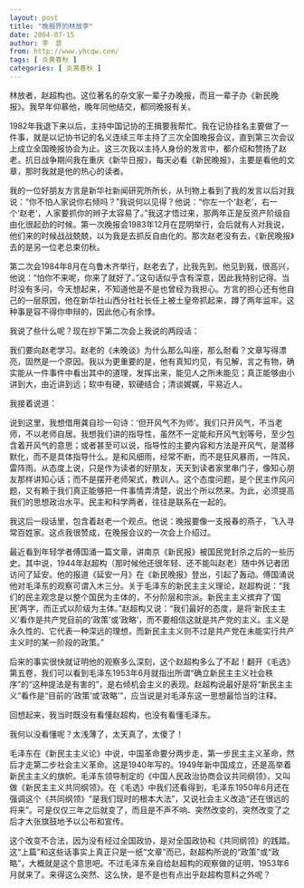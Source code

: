 ```yaml
---
layout: post
title: "晚报界的林放李"
date: 2004-07-15
author: 李　普
from: http://www.yhcqw.com/
tags: [ 炎黄春秋 ]
categories: [ 炎黄春秋 ]
---
```




林放者，赵超构也。这位著名的杂文家一辈子办晚报，而且一辈子办《新民晚报》。我早年仰慕他，晚年同他结交，都同晚报有关。


1982年我退下来以后，主持中国记协的王揖要我帮忙。我在记协挂名主要做了一件事，就是以记协书记的名义连续三年主持了三次全国晚报会议，直到第三次会议上成立全国晚报协会为止。这三次我以主持人身份的发言中，都介绍和赞扬了赵老。抗日战争期间我在重庆《新华日报》，每天必看《新民晚报》，主要是看他的文章，那时我就是他的热心的读者。


我的一位好朋友方言是新华社新闻研究所所长，从刊物上看到了我的发言以后对我说：“你不怕人家说你右倾吗？”我说何以见得？他说：“你左一个‘赵老’，右一个‘赵老’，人家要抓你的辫子太容易了。”我这才悟过来，那两年正是反资产阶级自由化很起劲的时候。第一次晚报会1983年12月在昆明举行，会后就有人对我说，他们来的时候战战兢兢，以为我是去抓反自由化的。那次赵老没有去，《新民晚报》去的是另一位老总束仞秋。


第二次会1984年8月在乌鲁木齐举行，赵老去了，比我先到。他见到我，很高兴，他说：“怕你不来呢，你来了就好了。”这句话似乎含有深意，因此我特别记得。当时没有多问，今天想起来，不知道他是不是也曾经为我担心。方言的担心还有他自己的一层原因，他在新华社山西分社社长任上被土皇帝抓起来，蹲了两年监牢。这种事是容不得你申辩的，因此他心有余悸。

我说了些什么呢？现在抄下第二次会上我说的两段话：


我们要向赵老学习。赵老的《未晚谈》为什么那么叫座，那么耐看？文章写得漂亮，固然是一个原因。我以为更重要的是，他有真知灼见，有见解，言之有物，确实能从一件事件中看出其中的道理，发挥出来，能见人之所未能见；真正能够由小讲到大，由近讲到远；软中有硬，软硬结合；清谈娓娓，平易近人。

我接着说道：


说到这里，我想借用龚自珍一句诗：‘但开风气不为师’。我们只开风气，不当老师，不以老师自居。我想我们讲的指导性，虽然不一定能和开风气划等号，至少包含着开风气的意思；或者甚至可以说，指导性的主要内容和方法是开风气，是潜移默化，而不是具体指导什么。是和风细雨，经常不断，而不是狂风暴雨，一阵风，雷阵雨。从态度上说，只是作为读者的好朋友，天天到读者家里串门子，像知心朋友那样讲知心话；而不是摆开老师架式，教训人。这个态度问题，是个民主作风问题，又有赖于我们真正能够把一件事情弄清楚，说出个所以然来。为此，必须提高我们的思想政治水平。民主和科学两者，往往是联系在一起的。

我这后一段话里，包含着赵老一个观点。他说：晚报要像一支报春的燕子，飞入寻常百姓家。这点我很赞成，在晚报会议的一次会上介绍过。


最近看到年轻学者傅国涌一篇文章，讲南京《新民报》被国民党封杀之后的一些历史。其中说，1944年赵超构（那时候他还很年轻、还不能叫赵老）随中外记者团访问了延安。他的报道《延安一月》在《新民晚报》登出，引起了轰动。傅国涌说他对毛泽东的观察可谓入木三分。关于毛泽东的新民主主义理论，赵超构说：“我们的民主观念是以整个国民为主体的，不分阶层和宗派。新民主主义摈弃了‘国民’两字，而正式以阶级为主体。”赵超构又说：“我们最好的态度，是将‘新民主主义’看作是共产党目前的‘政策’或‘政略’，而不要相信这就是共产党的主义。主义是永久性的、它代表一种深远的理想，而新民主主义则不过是共产党在未能实行共产主义时的某一阶段的政策。”


后来的事实很快就证明他的观察多么深刻，这个赵超构多么了不起！翻开《毛选》第五卷，我们可以看到毛泽东1953年6月就指出所谓“确立新民主主义社会秩序”的“这种提法是有害的”，是右倾机会主义的表现。赵超构说最好是将“新民主主义”看作是“目前的‘政策’或‘政略’”，应当说是对毛泽东这一思想最恰当的注释。

回想起来，我当时既没有看懂赵超构，也没有看懂毛泽东。

我何以没看懂呢？太浅薄了，太天真了，太傻了！


毛泽东在《新民主主义论》中说，中国革命要分两步走，第一步民主主义革命，然后才走第二步社会主义革命。这是1940年写的。1949年新中国成立，还是高举着新民主主义的旗帜。毛泽东领导制定的《中国人民政治协商会议共同纲领》，又叫做《新民主主义共同纲领》。在《毛选》中我们还看得到，毛泽东1950年6月还在强调这个《共同纲领》“是我们现时的根本大法”，又说社会主义改造“还在很远的将来”。可是仅仅三年之后就变了，而且是不声不响、突然改变的，突然改变了之后才大张旗鼓地予以公布和宣传。


这个改变不合法，因为没有经过全国政协，是对全国政协和《共同纲领》的践踏。这“上篇”和这些话事实上真正只是一纸“文章”而已，赵超构所说的“政策”或“政略”，大概就是这个意思吧。不过毛泽东亲自给赵超构的观察做的证明，1953年6月就来了。来得这么突然、这么快，是不是也有点出乎赵超构意料之外呢？


